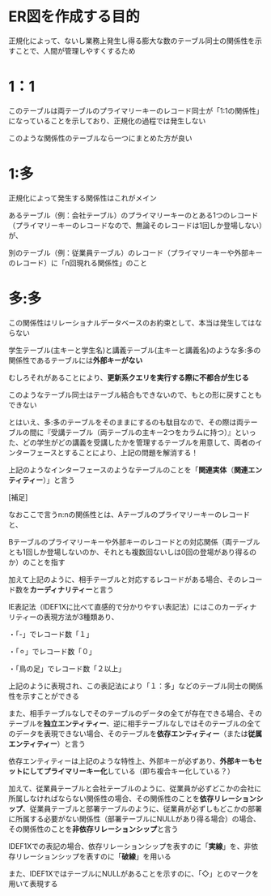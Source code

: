 # ER図を作成する目的

正規化によって、ないし業務上発生し得る膨大な数のテーブル同士の関係性を示すことで、人間が管理しやすくするため

# 1：1

このテーブルは両テーブルのプライマリーキーのレコード同士が「1:1の関係性」になっていることを示しており、正規化の過程では発生しない

このような関係性のテーブルなら一つにまとめた方が良い

# 1:多

正規化によって発生する関係性はこれがメイン

あるテーブル（例：会社テーブル）のプライマリーキーのとある1つのレコード（プライマリーキーのレコードなので、無論そのレコードは1回しか登場しない）が、

別のテーブル（例：従業員テーブル）のレコード（プライマリーキーや外部キーのレコード）に「n回現れる関係性」のこと

# 多:多

この関係性はリレーショナルデータベースのお約束として、本当は発生してはならない

学生テーブル(主キーと学生名)と講義テーブル(主キーと講義名)のような多:多の関係性であるテーブルには**外部キーがない**

むしろそれがあることにより、**更新系クエリを実行する際に不都合が生じる**

このようなテーブル同士はテーブル結合もできないので、もとの形に戻すこともできない

とはいえ、多:多のテーブルをそのままにするのも駄目なので、その際は両テーブルの間に『受講テーブル（両テーブルの主キー2つをカラムに持つ）』といった、どの学生がどの講義を受講したかを管理するテーブルを用意して、両者のインターフェースとすることにより、上記の問題を解消する！ 

上記のようなインターフェースのようなテーブルのことを「**関連実体**（**関連エンティティー**）」と言う

[補足]

なおここで言うn:nの関係性とは、Aテーブルのプライマリーキーのレコードと、

Bテーブルのプライマリーキーや外部キーのレコードとの対応関係（両テーブルとも1回しか登場しないのか、それとも複数回ないしは0回の登場があり得るのか）のことを指す

加えて上記のように、相手テーブルと対応するレコードがある場合、そのレコード数を**カーディナリティー**と言う

IE表記法（IDEF1Xに比べて直感的で分かりやすい表記法）にはこのカーディナリティーの表現方法が3種類あり、

・「-」でレコード数「１」

・「⚪︎」でレコード数「０」

・「鳥の足」でレコード数「２以上」

上記のように表現され、この表記法により「１：多」などのテーブル同士の関係性を示すことができる

また、相手テーブルなしでそのテーブルのデータの全てが存在できる場合、そのテーブルを**独立エンティティー**、逆に相手テーブルなしではそのテーブルの全てのデータを表現できない場合、そのテーブルを**依存エンティティー**（または**従属エンティティー**）と言う

依存エンティティーは上記のような特性上、外部キーが必ずあり、**外部キーもセットにしてプライマリーキー化**している（即ち複合キー化している？）

加えて、従業員テーブルと会社テーブルのように、従業員が必ずどこかの会社に所属しなければならない関係性の場合、その関係性のことを**依存リレーションシップ**、従業員テーブルと部署テーブルのように、従業員が必ずしもどこかの部署に所属する必要がない関係性（部署テーブルにNULLがあり得る場合）の場合、その関係性のことを**非依存リレーションシップ**と言う

IDEF1Xでの表記の場合、依存リレーションシップを表すのに「**実線**」を、非依存リレーションシップを表すのに「**破線**」を用いる

また、IDEF1XではテーブルにNULLがあることを示すのに、「◇」とのマークを用いて表現する
